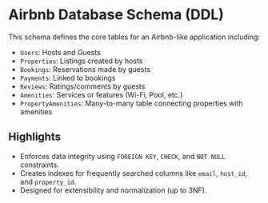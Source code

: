 # Airbnb Database Schema (DDL)

This schema defines the core tables for an Airbnb-like application including:

- `Users`: Hosts and Guests
- `Properties`: Listings created by hosts
- `Bookings`: Reservations made by guests
- `Payments`: Linked to bookings
- `Reviews`: Ratings/comments by guests
- `Amenities`: Services or features (Wi-Fi, Pool, etc.)
- `PropertyAmenities`: Many-to-many table connecting properties with amenities

## Highlights
- Enforces data integrity using `FOREIGN KEY`, `CHECK`, and `NOT NULL` constraints.
- Creates indexes for frequently searched columns like `email`, `host_id`, and `property_id`.
- Designed for extensibility and normalization (up to 3NF).
